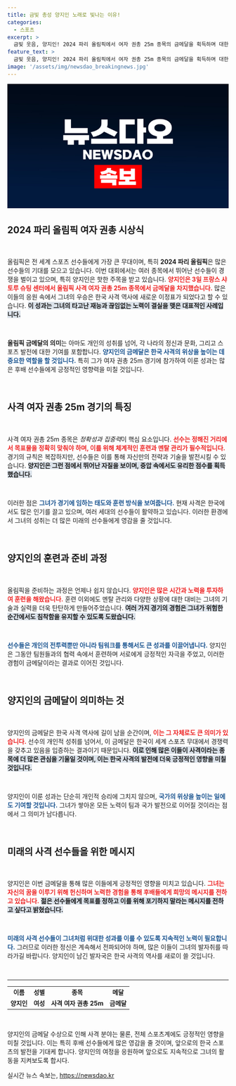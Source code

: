 ```yaml
---
title: 금빛 총성 양지인 노래로 빛나는 이유!
categories:
  - 스포츠
excerpt: >
  금빛 웃음, 양지인! 2024 파리 올림픽에서 여자 권총 25m 종목의 금메달을 획득하며 대한민국의 자부심을 높였다. 그녀의 압도적 승리 순간을 놓치지 마세요!
feature_text: >
  금빛 웃음, 양지인! 2024 파리 올림픽에서 여자 권총 25m 종목의 금메달을 획득하며 대한민국의 자부심을 높였다. 그녀의 압도적 승리 순간을 놓치지 마세요!
image: '/assets/img/newsdao_breakingnews.jpg'
---
```


<p><img src="/assets/img/newsdao_breakingnews.jpg" alt="flaretime 속보" /></p>

<h2 data-ke-size="size26">2024 파리 올림픽 여자 권총 시상식</h2>

<p data-ke-size="size16">&nbsp;</p>

<p>올림픽은 전 세계 스포츠 선수들에게 가장 큰 무대이며, 특히 <strong>2024 파리 올림픽</strong>은 많은 선수들의 기대를 모으고 있습니다. 이번 대회에서는 여러 종목에서 뛰어난 선수들이 경쟁을 벌이고 있으며, 특히 양지인은 핫한 주목을 받고 있습니다. <b><span style="color: #ee2323;">양지인은 3일 프랑스 샤토루 슈팅 센터에서 올림픽 사격 여자 권총 25m 종목에서 금메달을 차지했습니다.</span></b> 많은 이들의 응원 속에서 그녀의 우승은 한국 사격 역사에 새로운 이정표가 되었다고 할 수 있습니다. <b><span style="background-color: #21538527;">이 성과는 그녀의 타고난 재능과 끊임없는 노력이 결실을 맺은 대표적인 사례입니다.</span></b>  </p>

<p data-ke-size="size16">&nbsp;</p>

<p><strong>올림픽 금메달의 의미</strong>는 아마도 개인의 성취를 넘어, 각 나라의 정신과 문화, 그리고 스포츠 발전에 대한 기여를 포함합니다. <b><span style="color: #1a5490;">양지인의 금메달은 한국 사격의 위상을 높이는 데 중요한 역할을 할 것입니다.</span></b> 특히 그가 여자 권총 25m 경기에 참가하여 이룬 성과는 많은 후배 선수들에게 긍정적인 영향력을 미칠 것입니다.  </p>

<p data-ke-size="size16">&nbsp;</p>

<h2 data-ke-size="size26">사격 여자 권총 25m 경기의 특징</h2>

<p data-ke-size="size16">&nbsp;</p>

<p>사격 여자 권총 25m 종목은 <em>정확성과 집중력</em>이 핵심 요소입니다. <b><span style="color: #ee2323;">선수는 정해진 거리에서 목표물을 정확히 맞춰야 하며, 이를 위해 체계적인 훈련과 멘탈 관리가 필수적입니다.</span></b> 경기의 규칙은 복잡하지만, 선수들은 이를 통해 자신만의 전략과 기술을 발전시킬 수 있습니다. <b><span style="background-color: #21538527;">양지인은 그런 점에서 뛰어난 자질을 보이며, 중압 속에서도 유리한 점수를 획득했습니다.</span></b>   </p>

<p data-ke-size="size16">&nbsp;</p>

<p>이러한 점은 <b><span style="color: #1a5490;">그녀가 경기에 임하는 태도와 훈련 방식을 보여줍니다.</span></b>  현재 사격은 한국에서도 많은 인기를 끌고 있으며, 여러 세대의 선수들이 활약하고 있습니다. 이러한 환경에서 그녀의 성취는 더 많은 미래의 선수들에게 영감을 줄 것입니다.</p>

<p data-ke-size="size16">&nbsp;</p>

<h2 data-ke-size="size26">양지인의 훈련과 준비 과정</h2>

<p data-ke-size="size16">&nbsp;</p>

<p>올림픽을 준비하는 과정은 언제나 쉽지 않습니다. <b><span style="color: #ee2323;">양지인은 많은 시간과 노력을 투자하여 훈련을 해왔습니다.</span></b> 훈련 이외에도 멘탈 관리와 다양한 상황에 대한 대비는 그녀의 기술과 실력을 더욱 탄탄하게 만들어주었습니다. <b><span style="background-color: #21538527;">여러 가지 경기의 경험은 그녀가 위험한 순간에서도 침착함을 유지할 수 있도록 도왔습니다.</span></b>  </p>

<p data-ke-size="size16">&nbsp;</p>

<p><b><span style="color: #1a5490;">선수들은 개인의 전투력뿐만 아니라 팀워크를 통해서도 큰 성과를 이끌어냅니다.</span></b> 양지인은 그동안 팀원들과의 협력 속에서 훈련하며 서로에게 긍정적인 자극을 주었고, 이러한 경험이 금메달이라는 결과로 이어진 것입니다.</p>

<p data-ke-size="size16">&nbsp;</p>

<h2 data-ke-size="size26">양지인의 금메달이 의미하는 것</h2>

<p data-ke-size="size16">&nbsp;</p>

<p>양지인의 금메달은 한국 사격 역사에 길이 남을 순간이며, <b><span style="color: #ee2323;">이는 그 자체로도 큰 의미가 있습니다.</span></b> 선수의 개인적 성취를 넘어서, 이 금메달은 한국이 세계 스포츠 무대에서 경쟁력을 갖추고 있음을 입증하는 결과이기 때문입니다. <b><span style="background-color: #21538527;">이로 인해 많은 이들이 사격이라는 종목에 더 많은 관심을 기울일 것이며, 이는 한국 사격의 발전에 더욱 긍정적인 영향을 미칠 것입니다.</span></b>  </p>

<p data-ke-size="size16">&nbsp;</p>

<p>양지인이 이룬 성과는 단순히 개인적 승리에 그치지 않으며, <b><span style="color: #1a5490;">국가의 위상을 높이는 일에도 기여할 것입니다.</span></b> 그녀가 쌓아온 모든 노력이 팀과 국가 발전으로 이어질 것이라는 점에서 그 의미가 남다릅니다.  </p>

<p data-ke-size="size16">&nbsp;</p>

<h2 data-ke-size="size26">미래의 사격 선수들을 위한 메시지</h2>

<p data-ke-size="size16">&nbsp;</p>

<p>양지인은 이번 금메달을 통해 많은 이들에게 긍정적인 영향을 미치고 있습니다. <b><span style="color: #ee2323;">그녀는 자신의 꿈을 이루기 위해 헌신하며 노력한 경험을 통해 후배들에게 희망의 메시지를 전하고 있습니다.</span></b> <b><span style="background-color: #21538527;">젊은 선수들에게 목표를 정하고 이를 위해 포기하지 말라는 메시지를 전하고 싶다고 밝혔습니다.</span></b>  </p>

<p data-ke-size="size16">&nbsp;</p>

<p><b><span style="color: #1a5490;">미래의 사격 선수들이 그녀처럼 위대한 성과를 이룰 수 있도록 지속적인 노력이 필요합니다.</span></b> 그러므로 이러한 정신은 계속해서 전파되어야 하며, 많은 이들이 그녀의 발자취를 따라가길 바랍니다. 양지인이 남긴 발자국은 한국 사격의 역사를 새로이 쓸 것입니다.</p>

<p data-ke-size="size16">&nbsp;</p>

<hr>

<table style="width: 100%; text-align: center;">
    <tr>
        <td style="text-align: center; height: 17px;"><b>이름</b></td>
        <td style="text-align: center; height: 17px;"><b>성별</b></td>
        <td style="text-align: center; height: 17px;"><b>종목</b></td>
        <td style="text-align: center; height: 17px;"><b>메달</b></td>
    </tr>
    <tr>
        <td style="text-align: center; height: 17px;"><b>양지인</b></td>
        <td style="text-align: center; height: 17px;"><b>여성</b></td>
        <td style="text-align: center; height: 17px;"><b>사격 여자 권총 25m</b></td>
        <td style="text-align: center; height: 17px;"><b>금메달</b></td>
    </tr>
</table>

<p data-ke-size="size16">&nbsp;</p>

<p>양지인의 금메달 수상으로 인해 사격 분야는 물론, 전체 스포츠계에도 긍정적인 영향을 미칠 것입니다. 이는 특히 후배 선수들에게 많은 영감을 줄 것이며, 앞으로의 한국 스포츠의 발전을 기대케 합니다. 양지인의 여정을 응원하며 앞으로도 지속적으로 그녀의 활동을 지켜보도록 합시다.</p>
실시간 뉴스 속보는, <a href="https://newsdao.kr" rel="dofollow">https://newsdao.kr</a>



